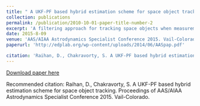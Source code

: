 ```yaml
---
title: " A UKF-PF based hybrid estimation scheme for space object tracking"
collection: publications
permalink: /publication/2010-10-01-paper-title-number-2
excerpt: 'A filtering approach for tracking space objects when measurements are sparse.'
date: 2015-8-09
venue: 'AAS/AIAA Astrodynamics Specialist Conference 2015. Vail-Colorado'
paperurl: 'http://edplab.org/wp-content/uploads/2014/06/AASpap.pdf'

citation: 'Raihan, D., Chakravorty, S. A UKF-PF based hybrid estimation scheme for space object tracking. Proceedings of AAS/AIAA Astrodynamics Specialist Conference 2015. Vail-Colorado.'
---
```


[Download paper here](http://academicpages.github.io/files/paper2.pdf)

Recommended citation: Raihan, D., Chakravorty, S. A UKF-PF based hybrid estimation scheme for space object tracking. Proceedings of AAS/AIAA Astrodynamics Specialist Conference 2015. Vail-Colorado.
